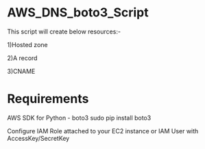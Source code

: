 # AWS_DNS_boto3_Script
This script will create below resources:-

1)Hosted zone

2)A record

3)CNAME

# Requirements

AWS SDK for Python - boto3 sudo pip install boto3

Configure IAM Role attached to your EC2 instance or IAM User with AccessKey/SecretKey
